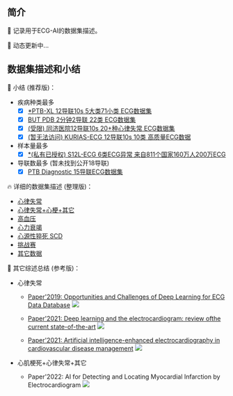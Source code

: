 ##  简介

 🚀 记录用于ECG-AI的数据集描述。
 
 📢 动态更新中...

##  数据集描述和小结
📘 小结 (推荐版)：
- 疾病种类最多
	- [x] [*PTB-XL 12导联10s 5大类71小类 ECG数据集](https://github.com/yanfang-research/ECG-AI/blob/main/aux/Arrhythmia_MI_other/ptbxl.txt)
	- [x] [BUT PDB 2分钟2导联 22类 ECG数据集](https://github.com/yanfang-research/ECG-AI/blob/main/aux/Arrhythmia/BUT-PTB.txt)
	- [x] [(受限) 同济医院12导联10s 20+种心律失常 ECG数据集](https://www.thelancet.com/journals/landig/article/PIIS2589-7500(20)30107-2/fulltext)
	- [x] [(暂无法访问) KURIAS-ECG 12导联10s 10类 高质量ECG数据](https://www.physionet.org/content/kurias-ecg/1.0/)
- 样本量最多
	- [x] [*(私有已授权) S12L-ECG 6类ECG异常 来自811个国家160万人200万ECG](https://www.nature.com/articles/s41467-020-15432-4)
- 导联数最多 (暂未找到公开18导联)
	- [x] [PTB Diagnostic 15导联ECG数据集](https://www.physionet.org/content/ptbdb/1.0.0/)

🔥 详细的数据集描述 (整理版)：
- [心律失常](https://github.com/yanfang-research/ECG-AI/tree/main/aux/Arrhythmia)
- [心律失常+心梗+其它](https://github.com/yanfang-research/ECG-AI/tree/main/aux/Arrhythmia_MI_other)
- [高血压](https://github.com/yanfang-research/ECG-AI/tree/main/aux/Hypertension)
- [心力衰竭](https://github.com/yanfang-research/ECG-AI/tree/main/aux/Heart_failure)
- [心源性猝死 SCD](https://github.com/yanfang-research/ECG-AI/tree/main/aux/Sudden_Cardiac_Death)
- [挑战赛](https://github.com/yanfang-research/ECG-AI/tree/main/aux/Challenge)
- [其它数据](https://github.com/yanfang-research/ECG-AI/tree/main/aux/Other)

🏃 其它综述总结 (参考版)：
- 心律失常
	-  [Paper'2019: Opportunities and Challenges of Deep Learning for ECG Data Database](https://arxiv.org/pdf/2001.01550.pdf)
![](https://github.com/yanfang-research/ECG-AI/blob/main/aux/Arrhythmia/PNG/Databases_summary_paper_1.jpg)

	- [Paper'2021: Deep learning and the electrocardiogram: review ofthe current state-of-the-art](https://academic.oup.com/europace/article/23/8/1179/6132071)
![](https://github.com/yanfang-research/ECG-AI/blob/main/aux/Arrhythmia/PNG/Databases_summary_paper_2.jpg)

	- [Paper'2021: Artificial intelligence-enhanced electrocardiography in cardiovascular disease management](https://www.nature.com/articles/s41569-020-00503-2.pdf)
![](https://github.com/yanfang-research/ECG-AI/blob/main/aux/Arrhythmia/PNG/Databases_summary_paper_3.png)

- 心肌梗死+心律失常+其它
	- Paper'2022: AI for Detecting and Locating Myocardial Infarction by Electrocardiogram
![](https://github.com/yanfang-research/ECG-AI/blob/main/aux/Arrhythmia/PNG/Databases_summary_paper_4.jpg)
